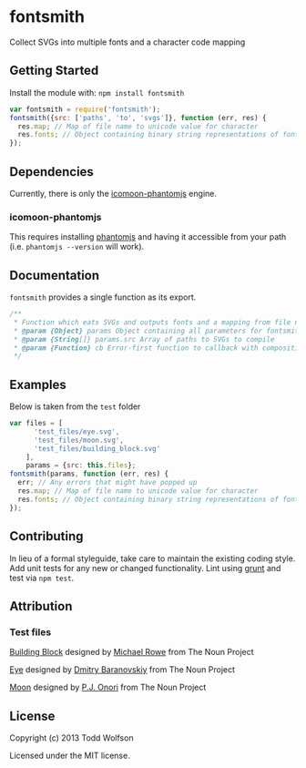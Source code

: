 # fontsmith

Collect SVGs into multiple fonts and a character code mapping

## Getting Started
Install the module with: `npm install fontsmith`

```javascript
var fontsmith = require('fontsmith');
fontsmith({src: ['paths', 'to', 'svgs']}, function (err, res) {
  res.map; // Map of file name to unicode value for character
  res.fonts; // Object containing binary string representations of fonts (e.g. {svg, ttf, woff, eot})
});
```

## Dependencies
Currently, there is only the [icomoon-phantomjs][icomoon-phantomjs] engine.

[icomoon-phantomjs]: https://github.com/twolfson/icomoon-phantomjs

### icomoon-phantomjs
This requires installing [phantomjs][phantomjs] and having it accessible from your path (i.e. `phantomjs --version` will work).

[phantomjs]: http://www.phantomjs.org/

## Documentation
`fontsmith` provides a single function as its export.
```js
/**
 * Function which eats SVGs and outputs fonts and a mapping from file names to unicode values
 * @param {Object} params Object containing all parameters for fontsmith
 * @param {String[]} params.src Array of paths to SVGs to compile
 * @param {Function} cb Error-first function to callback with composition results
 */
```

## Examples
Below is taken from the `test` folder

```js
var files = [
      'test_files/eye.svg',
      'test_files/moon.svg',
      'test_files/building_block.svg'
    ],
    params = {src: this.files};
fontsmith(params, function (err, res) {
  err; // Any errors that might have popped up
  res.map; // Map of file name to unicode value for character
  res.fonts; // Object containing binary string representations of fonts (e.g. {svg, ttf, woff, eot})
});
```

## Contributing
In lieu of a formal styleguide, take care to maintain the existing coding style. Add unit tests for any new or changed functionality. Lint using [grunt](https://github.com/gruntjs/grunt) and test via `npm test`.

## Attribution
### Test files
<a href="http://thenounproject.com/noun/building-block/#icon-No5218" target="_blank">Building Block</a> designed by <a href="http://thenounproject.com/Mikhail1986" target="_blank">Michael Rowe</a> from The Noun Project

<a href="http://thenounproject.com/noun/eye/#icon-No5001" target="_blank">Eye</a> designed by <a href="http://thenounproject.com/DmitryBaranovskiy" target="_blank">Dmitry Baranovskiy</a> from The Noun Project

<a href="http://thenounproject.com/noun/moon/#icon-No2853" target="_blank">Moon</a> designed by <a href="http://thenounproject.com/somerandomdude" target="_blank">P.J. Onori</a> from The Noun Project

## License
Copyright (c) 2013 Todd Wolfson

Licensed under the MIT license.
